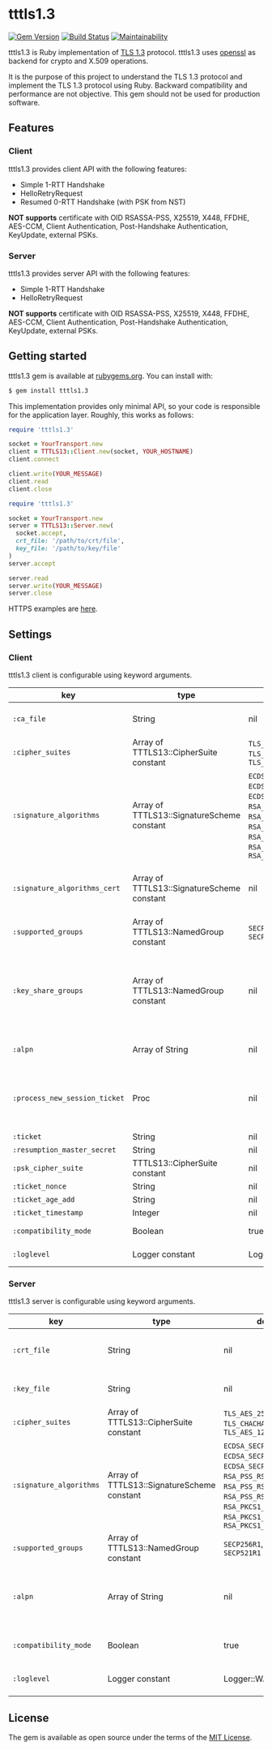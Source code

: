 # tttls1.3

[![Gem Version](https://badge.fury.io/rb/tttls1.3.svg)](https://badge.fury.io/rb/tttls1.3)
[![Build Status](https://travis-ci.org/thekuwayama/tttls1.3.svg?branch=master)](https://travis-ci.org/thekuwayama/tttls1.3)
[![Maintainability](https://api.codeclimate.com/v1/badges/47f3c267d9cfd2c8e388/maintainability)](https://codeclimate.com/github/thekuwayama/tttls1.3/maintainability)

tttls1.3 is Ruby implementation of [TLS 1.3](https://tools.ietf.org/html/rfc8446) protocol.
tttls1.3 uses [openssl](https://github.com/ruby/openssl) as backend for crypto and X.509 operations.

It is the purpose of this project to understand the TLS 1.3 protocol and implement the TLS 1.3 protocol using Ruby.
Backward compatibility and performance are not objective.
This gem should not be used for production software.


## Features

### Client

tttls1.3 provides client API with the following features:

* Simple 1-RTT Handshake
* HelloRetryRequest
* Resumed 0-RTT Handshake (with PSK from NST)

**NOT supports** certificate with OID RSASSA-PSS, X25519, X448, FFDHE, AES-CCM, Client Authentication, Post-Handshake Authentication, KeyUpdate, external PSKs.

### Server

tttls1.3 provides server API with the following features:

* Simple 1-RTT Handshake
* HelloRetryRequest

**NOT supports** certificate with OID RSASSA-PSS, X25519, X448, FFDHE, AES-CCM, Client Authentication, Post-Handshake Authentication, KeyUpdate, external PSKs.


## Getting started

tttls1.3 gem is available at [rubygems.org](https://rubygems.org/gems/tttls1.3). You can install with:

```bash
$ gem install tttls1.3
```

This implementation provides only minimal API, so your code is responsible for the application layer.
Roughly, this works as follows:

```ruby
require 'tttls1.3'

socket = YourTransport.new
client = TTTLS13::Client.new(socket, YOUR_HOSTNAME)
client.connect

client.write(YOUR_MESSAGE)
client.read
client.close
```

```ruby
require 'tttls1.3'

socket = YourTransport.new
server = TTTLS13::Server.new(
  socket.accept,
  crt_file: '/path/to/crt/file',
  key_file: '/path/to/key/file'
)
server.accept

server.read
server.write(YOUR_MESSAGE)
server.close
```

HTTPS examples are [here](https://github.com/thekuwayama/tttls1.3/tree/master/example).


## Settings

### Client

tttls1.3 client is configurable using keyword arguments.

| key | type | default value | description |
|-----|------|---------------|-------------|
| `:ca_file` | String | nil | Path to the additional root CA certificate files. If not needed to add, set nil. |
| `:cipher_suites` | Array of TTTLS13::CipherSuite constant | `TLS_AES_256_GCM_SHA384`, `TLS_CHACHA20_POLY1305_SHA256`, `TLS_AES_128_GCM_SHA256` | List of cipher suites offered in ClientHello. |
| `:signature_algorithms` | Array of TTTLS13::SignatureScheme constant | `ECDSA_SECP256R1_SHA256`, `ECDSA_SECP384R1_SHA384`, `ECDSA_SECP521R1_SHA512`, `RSA_PSS_RSAE_SHA256`, `RSA_PSS_RSAE_SHA384`, `RSA_PSS_RSAE_SHA512`, `RSA_PKCS1_SHA256`, `RSA_PKCS1_SHA384`, `RSA_PKCS1_SHA512` | List of signature algorithms offered in ClientHello extensions. |
| `:signature_algorithms_cert` | Array of TTTLS13::SignatureScheme constant | nil | List of certificate signature algorithms offered in ClientHello extensions. You can set this to signal the difference between the signature algorithm and `:signature_algorithms`. |
| `:supported_groups` | Array of TTTLS13::NamedGroup constant | `SECP256R1`, `SECP384R1`, `SECP521R1` | List of named groups offered in ClientHello extensions. |
| `:key_share_groups` | Array of TTTLS13::NamedGroup constant | nil | List of named groups offered in KeyShareClientHello. In default, KeyShareClientHello has only a KeyShareEntry of most preferred named group in `:supported_groups`. You can set this to send KeyShareClientHello that has multiple KeyShareEntry. |
| `:alpn` | Array of String | nil | List of application protocols offered in ClientHello extensions. If not needed to be present, set nil. |
| `:process_new_session_ticket` | Proc | nil | Proc that processes received NewSessionTicket. Its 3 arguments are TTTLS13::Message::NewSessionTicket, resumption master secret and cipher suite. If not needed to process NewSessionTicket, set nil. |
| `:ticket` | String | nil | The ticket for PSK. |
| `:resumption_master_secret` | String | nil | The resumption master secret. |
| `:psk_cipher_suite` | TTTLS13::CipherSuite constant | nil | The cipher suite for PSK. |
| `:ticket_nonce` | String | nil | The ticket\_nonce for PSK. |
| `:ticket_age_add` | String | nil | The ticket\_age\_add for PSK. |
| `:ticket_timestamp` | Integer | nil | The ticket\_timestamp for PSK. |
| `:compatibility_mode` | Boolean | true | If needed to send ChangeCipherSpec, set true. |
| `:loglevel` | Logger constant | Logger::WARN | If needed to print verbose, set Logger::DEBUG. |

### Server

tttls1.3 server is configurable using keyword arguments.

| key | type | default value | description |
|-----|------|---------------|-------------|
| `:crt_file` | String | nil | Path to the certificate file. This is a required setting. |
| `:key_file` | String | nil | Path to the private key file. This is a required setting. |
| `:cipher_suites` | Array of TTTLS13::CipherSuite constant | `TLS_AES_256_GCM_SHA384`, `TLS_CHACHA20_POLY1305_SHA256`, `TLS_AES_128_GCM_SHA256` | List of supported cipher suites. |
| `:signature_algorithms` | Array of TTTLS13::SignatureScheme constant | `ECDSA_SECP256R1_SHA256`, `ECDSA_SECP384R1_SHA384`, `ECDSA_SECP521R1_SHA512`, `RSA_PSS_RSAE_SHA256`, `RSA_PSS_RSAE_SHA384`, `RSA_PSS_RSAE_SHA512`, `RSA_PKCS1_SHA256`, `RSA_PKCS1_SHA384`, `RSA_PKCS1_SHA512` | List of supported signature algorithms. |
| `:supported_groups` | Array of TTTLS13::NamedGroup constant | `SECP256R1`, `SECP384R1`, `SECP521R1` | List of supported named groups. |
| `:alpn` | Array of String | nil | List of supported application protocols. If not needed to check this extension, set nil. |
| `:compatibility_mode` | Boolean | true | If needed to send ChangeCipherSpec, set true. |
| `:loglevel` | Logger constant | Logger::WARN | If needed to print verbose, set Logger::DEBUG. |


## License

The gem is available as open source under the terms of the [MIT License](http://opensource.org/licenses/MIT).
